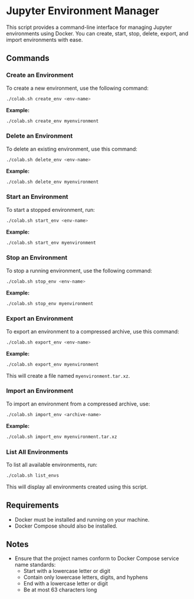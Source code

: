 
# Jupyter Environment Manager

This script provides a command-line interface for managing Jupyter environments using Docker. You can create, start, stop, delete, export, and import environments with ease.

## Commands

### Create an Environment

To create a new environment, use the following command:

```bash
./colab.sh create_env <env-name>
```

**Example:**

```bash
./colab.sh create_env myenvironment
```

### Delete an Environment

To delete an existing environment, use this command:

```bash
./colab.sh delete_env <env-name>
```

**Example:**

```bash
./colab.sh delete_env myenvironment
```

### Start an Environment

To start a stopped environment, run:

```bash
./colab.sh start_env <env-name>
```

**Example:**

```bash
./colab.sh start_env myenvironment
```

### Stop an Environment

To stop a running environment, use the following command:

```bash
./colab.sh stop_env <env-name>
```

**Example:**

```bash
./colab.sh stop_env myenvironment
```

### Export an Environment

To export an environment to a compressed archive, use this command:

```bash
./colab.sh export_env <env-name>
```

**Example:**

```bash
./colab.sh export_env myenvironment
```

This will create a file named `myenvironment.tar.xz`.

### Import an Environment

To import an environment from a compressed archive, use:

```bash
./colab.sh import_env <archive-name>
```

**Example:**

```bash
./colab.sh import_env myenvironment.tar.xz
```

### List All Environments

To list all available environments, run:

```bash
./colab.sh list_envs
```

This will display all environments created using this script.

## Requirements

- Docker must be installed and running on your machine.
- Docker Compose should also be installed.

## Notes

- Ensure that the project names conform to Docker Compose service name standards:
  - Start with a lowercase letter or digit
  - Contain only lowercase letters, digits, and hyphens
  - End with a lowercase letter or digit
  - Be at most 63 characters long
